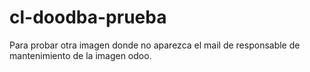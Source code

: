 # cl-doodba-prueba
Para probar otra imagen donde no aparezca el mail de responsable de mantenimiento de la imagen odoo.
